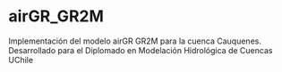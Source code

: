 # airGR_GR2M
Implementación del modelo airGR GR2M para la cuenca Cauquenes. Desarrollado para el Diplomado en Modelación Hidrológica de Cuencas UChile
